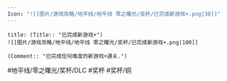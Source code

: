 ```yaml
---
Icon: "![[图片/游戏攻略/地平线/地平线 零之曙光/奖杯/已完成新游戏+.png|30]]"
---
```

```ad-common-bronze-trophy
title: (Title:: "已完成新游戏+")
![[图片/游戏攻略/地平线/地平线 零之曙光/奖杯/已完成新游戏+.png|100]]

(Comment:: "已完成任何难度的新游戏+通关.")
```

#地平线/零之曙光/奖杯/DLC #奖杯 #奖杯/铜
